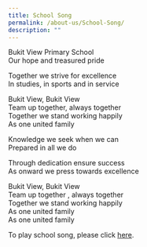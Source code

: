 ```yaml
---
title: School Song
permalink: /about-us/School-Song/
description: ""
---
```

Bukit View Primary School  
Our hope and treasured pride

Together we strive for excellence  
In studies, in sports and in service

Bukit View, Bukit View  
Team up together, always together  
Together we stand working happily  
As one united family

Knowledge we seek when we can  
Prepared in all we do

Through dedication ensure success  
As onward we press towards excellence

Bukit View, Bukit View  
Team up together , always together  
Together we stand working happily  
As one united family   
As one united family

To play school song, please click [here](https://drive.google.com/file/d/1NBGfSh4PZ4GKa5epwnOl4Um6p0spSogd/preview).
